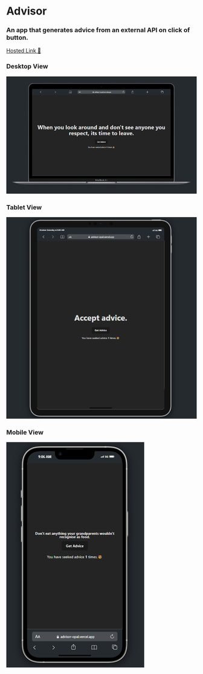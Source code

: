# Advisor

### An app that generates advice from an external API on click of button.

[Hosted Link 🚀](https://advisor-opal.vercel.app/)

### Desktop View

![Screenshot of Advisor](./public/desktop_.png)

### Tablet View

![Screenshot of Advisor](./public/tablet.png)

### Mobile View

![Screenshot of Advisor](./public/mobile.png)
